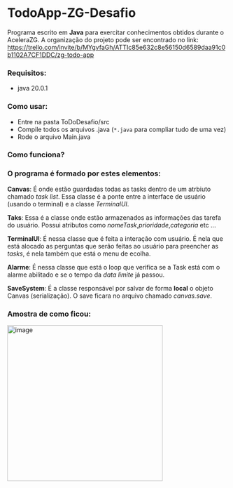 # TodoApp-ZG-Desafio

Programa escrito em **Java** para exercitar conhecimentos obtidos durante o AceleraZG. A organização do projeto pode ser encontrado no link: https://trello.com/invite/b/MYgvfaGh/ATTIc85e632c8e56150d6589daa91c0b1102A7CF1DDC/zg-todo-app

### Requisitos:
- java 20.0.1
 
### Como usar:

- Entre na pasta ToDoDesafio/src
- Compile todos os arquivos .java (``*.java`` para compliar tudo de uma vez)
- Rode o arquivo Main.java

### Como funciona?

### O programa é formado por estes elementos:


**Canvas**: É onde estão guardadas todas as tasks dentro de um atrbiuto chamado _task list_. Essa classe é a ponte entre a interface de usuário (usando o terminal) e a classe _TerminalUI_.

**Taks**: Essa é a classe onde estão armazenados as informações das tarefa do usuário. Possui atributos como _nomeTask_,_prioridade_,_categoria_ etc ...

**TerminalUI**: É nessa classe que é feita a interação com usuário. É nela que está alocado as perguntas que serão feitas ao usuário para preencher as _tasks_, é nela também que está o menu de ecolha.

**Alarme**: É nessa classe que está o loop que verifica se a Task está com o alarme abilitado e se o tempo da _data limite_ já passou.

**SaveSystem**: É a classe responsável por salvar de forma **local** o objeto Canvas (serialização). O save ficara no arquivo chamado _canvas.save_.


### Amostra de como ficou:

<img width="355" alt="image" src="https://github.com/VictorCalebeIFG/TodoApp-ZG-Desafio/assets/84258178/426c4a59-0588-47b8-b561-e739adb2632b">

